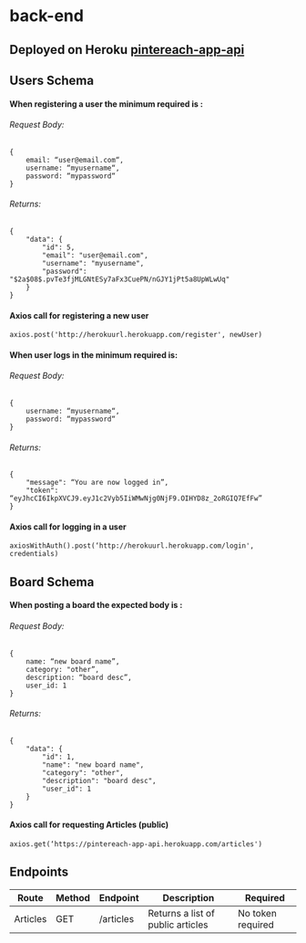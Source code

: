 # back-end

## Deployed on **Heroku** [pintereach-app-api](https://pintereach-app-api.herokuapp.com/)

## Users Schema

#### When registering a user the minimum required is :

###### Request Body:
```
{
	email: “user@email.com“,
	username: “myusername“,
	password: “mypassword“
}
```

###### Returns:
```
{
    "data": {
        "id": 5,
        "email": "user@email.com",
        "username": "myusername",
        "password": "$2a$08$.pvTe3fjMLGNtESy7aFx3CuePN/nGJY1jPt5a8UpWLwUq"
    }
}
```

#### Axios call for registering a new user

`axios.post('http://herokuurl.herokuapp.com/register', newUser)`

#### When user logs in the minimum required is: 

###### Request Body:
```
{
	username: “myusername“,
	password: “mypassword“
}
```

###### Returns: 
```
{
    "message": “You are now logged in”,
    "token": “eyJhcCI6IkpXVCJ9.eyJ1c2Vyb5IiWMwNjg0NjF9.OIHYD8z_2oRGIQ7EfFw”
}
```

#### Axios call for logging in a user

`axiosWithAuth().post(‘http://herokuurl.herokuapp.com/login', credentials)`

## Board Schema

#### When posting a board the expected body is :

###### Request Body:
```
{
	name: “new board name”,
	category: "other”,
    description: “board desc”,
    user_id: 1
}
```

###### Returns: 
```
{
    "data": {
        "id": 1,
        "name": "new board name",
        "category": "other",
        "description": "board desc",
        "user_id": 1
    }
}
```

#### Axios call for requesting Articles (public)

`axios.get(‘https://pintereach-app-api.herokuapp.com/articles')`

## Endpoints

| Route | Method | Endpoint | Description | Required |
|-------|--------|----------|-------------|----------|
| Articles |GET | /articles | Returns a list of public articles | No token required |
